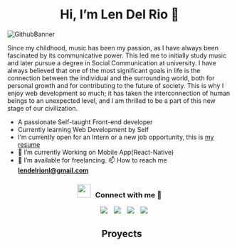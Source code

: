 <div align="center">
<h1 align="center">Hi, I’m Len Del Rio 👋</h1>
</div>

![GithubBanner](https://github.com/Lenindelrionicaragua/Lenindelrionicaragua/assets/142052112/fe8b236b-9f90-484c-b84f-d9c41f157629)

Since my childhood, music has been my passion, as I have always been fascinated by its communicative power. This led me to initially study music and later pursue a degree in Social Communication at university. I have always believed that one of the most significant goals in life is the connection between the individual and the surrounding world, both for personal growth and for contributing to the future of society. This is why I enjoy web development so much; it has taken the interconnection of human beings to an unexpected level, and I am thrilled to be a part of this new stage of our civilization.

- A passionate Self-taught Front-end developer
- Currently learning Web Development by Self
- I’m currently open for an Intern or a new job opportunity, this is [my resume](https://app.enhancv.com/share/81f37b4f/?utm_medium=growth&utm_campaign=share-resume&utm_source=dynamic)
- 🌱 I’m currently Working on Mobile App(React-Native)
- 🤝 I’m available for freelancing.
📫 How to reach me **lendelrionl@gmail.com**

<h3 align="center" > <img src="https://media.giphy.com/media/iY8CRBdQXODJSCERIr/giphy.gif" width="30" height="30" style="margin-right: 10px;">Connect with me 🤝 </h3>

<p align="center">

 <div align="center"  class="icons-social" style="margin-left: 10px;">
        <a style="margin-left: 10px;"  target="_blank" href="https://www.linkedin.com/in/len-del-rio-31a2882ab/">
			<img src="https://img.icons8.com/doodle/40/000000/linkedin--v2.png"></a>
        <a style="margin-left: 10px;" target="_blank" href="https://github.com/Lenindelrionicaragua">
		<img src="https://img.icons8.com/doodle/40/000000/github--v1.png"></a>
        <a style="margin-left: 10px;" target="_blank" href="https://www.instagram.com/lenin_del_rio/">
			<img src="https://img.icons8.com/doodle/40/000000/instagram-new--v2.png"></a>
		<a style="margin-left: 10px;" target="_blank" href="https://www.youtube.com/channel/UC2-4csTBTnyhF71dPob8MHw">
				<img src="https://img.icons8.com/doodle/1x/youtube--v2.png" ></a>
</p>

## Proyects

<!---![THRONE TYPES (3)](https://github.com/Lenindelrionicaragua/Lenindelrionicaragua/assets/142052112/e6e21193-7bcd-46b5-826c-6d6175d4d767)
<img src="https://img.shields.io/badge/Repository-ff9?style=for-the-badge&logo=github&logoColor=black">

Lendelrio/Lendelrio is a ✨ special ✨ repository because its `README.md` (this file) appears on your GitHub profile.
You can click the Preview link to take a look at your changes.
--->


